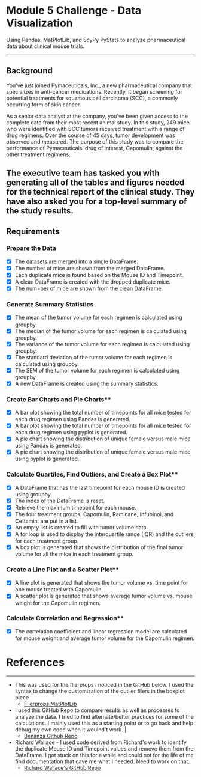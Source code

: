 # Module 5 Challenge - Data Visualization
Using Pandas, MatPlotLib, and ScyPy PyStats to analyze pharmaceutical data about clinical mouse trials.

---

## Background 
You've just joined Pymaceuticals, Inc., a new pharmaceutical company that specializes in anti-cancer medications. Recently, it began screening for potential treatments for squamous cell carcinoma (SCC), a commonly occurring form of skin cancer.

As a senior data analyst at the company, you've been given access to the complete data from their most recent animal study. In this study, 249 mice who were identified with SCC tumors received treatment with a range of drug regimens. Over the course of 45 days, tumor development was observed and measured. The purpose of this study was to compare the performance of Pymaceuticals’ drug of interest, Capomulin, against the other treatment regimens.

The executive team has tasked you with generating all of the tables and figures needed for the technical report of the clinical study. They have also asked you for a top-level summary of the study results.
---
## Requirements

### Prepare the Data
  - [x] The datasets are merged into a single DataFrame.
  - [x] The number of mice are shown from the merged DataFrame.
  - [x] Each duplicate mice is found based on the Mouse ID and Timepoint.
  - [x] A clean DataFrame is created with the dropped duplicate mice.
  - [x] The num=ber of mice are shown from the clean DataFrame.

### Generate Summary Statistics
  - [x] The mean of the tumor volume for each regimen is calculated using groupby.
  - [x] The median of the tumor volume for each regimen is calculated using groupby.
  - [x] The variance of the tumor volume for each regimen is calculated using groupby.
  - [x] The standard deviation of the tumor volume for each regimen is calculated using groupby.
  - [x] The SEM of the tumor volume for each regimen is calculated using groupby.
  - [x] A new DataFrame is created using the summary statistics.

### Create Bar Charts and Pie Charts**
  - [x] A bar plot showing the total number of timepoints for all mice tested for each drug regimen using Pandas is generated.
  - [x] A bar plot showing the total number of timepoints for all mice tested for each drug regimen using pyplot is generated.
  - [x] A pie chart showing the distribution of unique female versus male mice using Pandas is generated.
  - [x] A pie chart showing the distribution of unique female versus male mice using pyplot is generated.

### Calculate Quartiles, Find Outliers, and Create a Box Plot**
  - [x] A DataFrame that has the last timepoint for each mouse ID is created using groupby.
  - [x] The index of the DataFrame is reset.
  - [x] Retrieve the maximum timepoint for each mouse.
  - [x] The four treatment groups, Capomulin, Ramicane, Infubinol, and Ceftamin, are put in a list.
  - [x] An empty list is created to fill with tumor volume data.
  - [x] A for loop is used to display the interquartile range (IQR) and the outliers for each treatment group.
  - [x] A box plot is generated that shows the distribution of the final tumor volume for all the mice in each treatment group.

### Create a Line Plot and a Scatter Plot**
  - [x] A line plot is generated that shows the tumor volume vs. time point for one mouse treated with Capomulin.
  - [x] A scatter plot is generated that shows average tumor volume vs. mouse weight for the Capomulin regimen.

### Calculate Correlation and Regression**
  - [x] The correlation coefficient and linear regression model are calculated for mouse weight and average tumor volume for the Capomulin regimen.



# References
---
- This was used for the flierprops I noticed in the GitHub below. I used the syntax to change the customization of the outlier fliers in the boxplot piece 
  - [Flierprops MatPlotLib](https://matplotlib.org/3.1.1/gallery/statistics/boxplot.html)
- I used this GitHub Repo to compare results as well as processes to analyze the data. I tried to find alternate/better practices for some of the calculations. I mainly used this as a starting point or to go back and help debug my own code when it woulnd't work. | 
  - [Benanza Github Repo](https://github.com/benanza/Pymaceuticals)
- Richard Wallace - I used code derived from Richard's work to identify the duplicate Mouse ID and Timepoint values and remove them from the DataFrame. I got stuck on this for a while and could not for the life of me find documentation that gave me what I needed. Need to work on that. 
  - [Richard Wallace's GitHub Repo](https://github.com/Cenbull70/Module-5-Challenge)